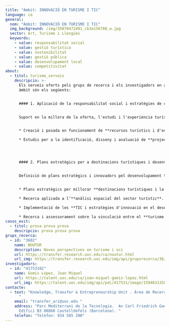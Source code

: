 ```yaml
---
title: "Àmbit: INNOVACIÓ EN TURISME I TIC"
language: ca
general:
  nom: "Àmbit: INNOVACIÓ EN TURISME I TIC"
  img_background: /img/35870472491_cb3a156788_w.jpg
  sector: Art, Turisme i Llengües
  keywords:
    - value: responsabilitat social
    - value: gestió turística
    - value: sostenibilitat
    - value: gestió pública
    - value: desenvolupament local
    - value: competitivitat
about:
  - titol: turisme_serveis
    descripcio: >-
      Els serveis oferts pels grups de recerca i els investigadors en aquest
      àmbit són els següents:


      #### 1. Aplicació de la responsabilitat social i estratègies de cooperació a la indústria turística i de l'oci


      Suport en la millora de la oferta, l'estudi i l'experiència turística a través del desenvolupament de projectes que en millorin la sostenibilitat i cooperació entre els actors implicats:


      * Creació i posada en funcionament de **recursos turístics i d'oci sostenibles**

      * Estudis per a la identificació, disseny i avaluació de **projectes de cooperació en turisme**, fent especial èmfasi en la variable gènere i sosteniblitat.




      #### 2. Plans estratègics per a destinacions turístiques i desenvolupament del territori


      Definició de plans estratègics i innovadors pel desenvolupament turístic i d'oci a través d'estudis dinàmics i experimentals combinant teoria de les ciències socials i investigació empírica:


      * Plans estratègics per millorar **destinacions turístiques i la seva competitivitat**.

      * Recerca aplicada a l’**anàlisi espacial del sector turístic**.

      * Implementació de les **TIC i estratègies d'innovació en el desenvolupament turístic**, tant per destinacions com per empreses.

      * Recerca i assessorament sobre la vinculació entre el **turisme i el desenvolupament local i sectorial,** fent especial èmfasi en creació de capital social, sostenibilitat i responsabilitat i en la promoció del territori
casos_exit:
  - titol: prova prova prova
    descripcio: prova prova prova
grups_recerca:
  - id: "3602"
    name: NOUTUR
    description: Noves perspectives en turisme i oci
    url: https://transfer.research.uoc.edu/ca/noutur.html
    url_img: https://transfer.research.uoc.edu/img/api/grupsrecerca/36/image/1594109415142
investigadors:
  - id: "41753102"
    name: Gomis López, Joan Miquel
    url: https://talent.uoc.edu/ca/joan-miquel-gomis-lopez.html
    url_img: https://talent.uoc.edu/img/api/pdi/417531/image/1594631350879
contacte:
  - text: "Knowledge, Transfer & Entrepreneurship Unit . Àrea de Recerca i Innovació
      "
    email: "transfer_ari@uoc.edu "
    address: "Parc Mediterrani de la Tecnologia.  Av Carl Friedrich Gauss, 5.
      Edifici B3 08860 Castelldefels (Barcelona). "
    telefon: "Telèfon: 934 505 200"
---
```

